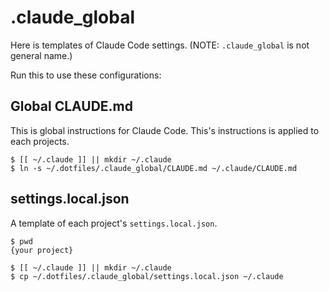 # .claude\_global

Here is templates of Claude Code settings.
(NOTE: `.claude_global` is not general name.)

Run this to use these configurations:

## Global CLAUDE.md

This is global instructions for Claude Code.
This's instructions is applied to each projects.

```shell-session
$ [[ ~/.claude ]] || mkdir ~/.claude
$ ln -s ~/.dotfiles/.claude_global/CLAUDE.md ~/.claude/CLAUDE.md
```

## settings.local.json

A template of each project's `settings.local.json`.

```shell-session
$ pwd
{your project}

$ [[ ~/.claude ]] || mkdir ~/.claude
$ cp ~/.dotfiles/.claude_global/settings.local.json ~/.claude
```
